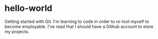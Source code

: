 # hello-world
Getting started with Git.
I'm learning to code in order to re-tool myself to become employable. I've read that I should have a Github account to store my projects.
